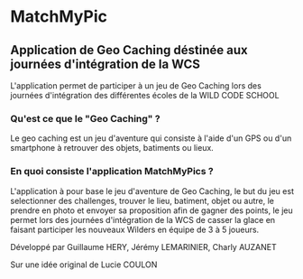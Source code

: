 # MatchMyPic

## Application de Geo Caching déstinée aux journées d'intégration de la WCS

L'application permet de participer à un jeu de Geo Caching lors des journées d'intégration des différentes écoles de la WILD CODE SCHOOL

### Qu'est ce que le "Geo Caching" ?

Le geo caching est un jeu d'aventure qui consiste à l'aide d'un GPS ou d'un smartphone à retrouver des objets, batiments ou lieux.

### En quoi consiste l'application MatchMyPics ?

L'application à pour base le jeu d'aventure de Geo Caching, le but du jeu est selectionner des challenges, trouver le lieu, batiment, objet ou autre, le prendre en photo et envoyer sa proposition afin de gagner des points, le jeu permet lors des journées d'intégration de la WCS de casser la glace en faisant participer les nouveaux Wilders en équipe de 3 à 5 joueurs. 



Développé par Guillaume HERY, Jérémy LEMARINIER, Charly AUZANET

Sur une idée original de Lucie COULON
